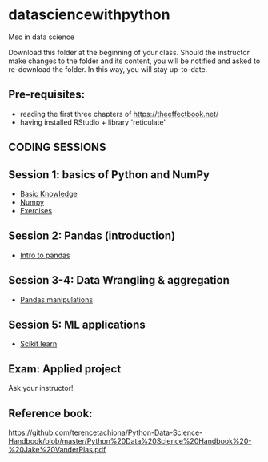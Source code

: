 # datasciencewithpython
Msc in data science

Download this folder at the beginning of your class. Should the instructor make changes to the folder and its content, you will be notified and asked to re-download the folder. In this way, you will stay up-to-date.

## Pre-requisites: 

- reading the first three chapters of https://theeffectbook.net/
- having installed RStudio + library 'reticulate'

## CODING SESSIONS ##
## Session 1: basics of Python and NumPy
* [Basic Knowledge](https://github.com/andreaguido/datasciencewithpython/blob/main/Basic_knowledge_python.py)
* [Numpy](https://github.com/andreaguido/datasciencewithpython/blob/main/Lecture_1_Numpy.Rmd)
* [Exercises](https://github.com/andreaguido/datasciencewithpython/blob/main/Exercise_1_Numpy.py)
## Session 2: Pandas (introduction)
* [Intro to pandas](https://github.com/andreaguido/datasciencewithpython/blob/main/Lecture_2_Pandas.Rmd)
## Session 3-4: Data Wrangling & aggregation
* [Pandas manipulations](https://github.com/andreaguido/datasciencewithpython/blob/main/Lecture_3_Pandas.Rmd)
## Session 5: ML applications
* [Scikit learn](https://github.com/andreaguido/datasciencewithpython/blob/main/Lecture_4_SciKit.Rmd)
## Exam: Applied project
Ask your instructor!

## Reference book: 
https://github.com/terencetachiona/Python-Data-Science-Handbook/blob/master/Python%20Data%20Science%20Handbook%20-%20Jake%20VanderPlas.pdf
